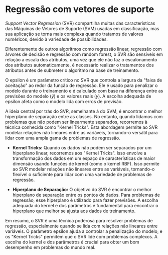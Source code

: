 # Regressão com vetores de suporte

_Support Vector Regression_ (SVR) compartilha muitas das características das Máquinas de Vetores de Suporte (SVM) usadas em classificação, mas sua aplicação se torna mais complexa quando tratamos de valores numéricos, devido à variedade de possibilidades.

Diferentemente de outros algoritmos como regressão linear, regressão com árvores de decisão e regressão com random forest, o SVR são sensíveis em relação a escala dos atributos, uma vez que ele não faz o escalonamento dos atributos automaticamente, é necessário realizar o tratamentos dos atributos antes de submeter o algoritmo na base de treinamento.

O epsilon é um parâmetro crítico no SVR que controla a largura da "faixa de aceitação" ao redor da função de regressão. Ele é usado para penalizar o modelo durante o treinamento e é calculado com base na diferença entre as previsões do modelo ($\hat{y}$) e os valores reais ($y$). A escolha adequada de epsilon afeta como o modelo lida com erros de previsão.

A ideia central por trás do SVR, semelhante à do SVM, é encontrar o melhor hiperplano de separação entre as classes. No entanto, quando lidamos com problemas que não podem ser linearmente separados, recorremos à técnica conhecida como "Kernel Tricks". Esta abordagem permite ao SVR modelar relações não lineares entre as variáveis, tornando-o versátil para lidar com uma ampla gama de problemas de regressão.

- **Kernel Tricks:** Quando os dados não podem ser separados por um hiperplano linear, recorremos aos "Kernel Tricks". Isso envolve a transformação dos dados em um espaço de características de maior dimensão usando funções de kernel (como o kernel RBF). Isso permite ao SVR modelar relações não lineares entre as variáveis, tornando-o flexível o suficiente para lidar com uma variedade de problemas de regressão.

- **Hiperplano de Separação:** O objetivo do SVR é encontrar o melhor hiperplano de separação entre os pontos de dados. Para problemas de regressão, esse hiperplano é utilizado para fazer previsões. A escolha adequada do kernel e dos parâmetros é fundamental para encontrar o hiperplano que melhor se ajusta aos dados de treinamento.

Em resumo, o SVR é uma técnica poderosa para resolver problemas de regressão, especialmente quando se lida com relações não lineares entre variáveis. O parâmetro epsilon ajuda a controlar a penalização do modelo, e os "Kernel Tricks" permitem que o SVR lide com problemas complexos. A escolha do kernel e dos parâmetros é crucial para obter um bom desempenho em problemas do mundo real.